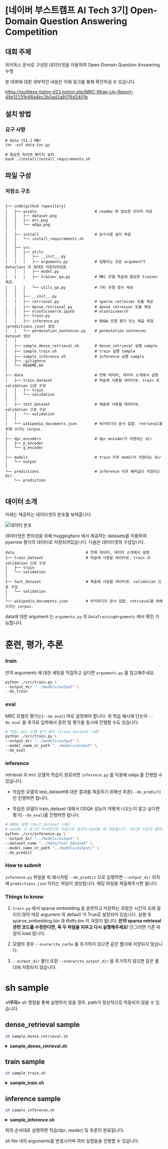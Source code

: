 # [네이버 부스트캠프 AI Tech 3기] Open-Domain Question Answering Competition

## 대회 주제

위키독스 문서로 구성된 데이터셋을 이용하여 Open-Domain Question Answering 수행

본 대회에 대한 세부적인 내용은 아래 링크를 통해 확인하실 수 있습니다.

https://guiltless-tiglon-d23.notion.site/MRC-Wrap-Up-Report-49e12231b46d4bc2b0ad2a8076d2401b

## 설치 방법

### 요구 사항

```
# data (51.2 MB)
tar -xzf data.tar.gz

# 필요한 파이썬 패키지 설치. 
bash ./install/install_requirements.sh
```

## 파일 구성


### 저장소 구조

```
.
├── code[github repository]
│   ├── assets                          # readme 에 필요한 이미지 저장
│   │   ├── dataset.png
│   │   ├── mrc.png
│   │   └── odqa.png
│   │
│   ├── install                         # 요구사항 설치 파일
│   │   └── install_requirements.sh
│   │
│   ├── src
│   │   ├── utils
│   │   │   ├── __init__.py
│   │   │   ├── arguments.py            # 실행되는 모든 argument가 dataclass 의 형태로 저장되어있음
│   │   │   ├── model.py
│   │   │   ├── trainer_qa.py           # MRC 모델 학습에 필요한 trainer 제공.
│   │   │   └── utils_qa.py             # 기타 유틸 함수 제공 
│   │   │
│   │   ├── __init__.py
│   │   ├── retrieval.py                # sparse retreiver 모듈 제공 
│   │   ├── dense_retrieval.py          # dense retreiver 모듈 제공 
│   │   ├── elasticsearch.ipynb         # elasticsearch
│   │   ├── train.py
│   │   ├── inference.py                # ODQA 모델 평가 또는 제출 파일 (predictions.json) 생성
│   │   └── permutation_sentences.py    # permutation sentences dataset 생성
│   │
│   ├── sample_dense_retrieval.sh       # dense_retrieval 실행 sample
│   ├── sample_train.sh                 # train 실행 sample
│   ├── sample_inference.sh             # inference 실행 sample
│   ├── .gitignore
│   └── README.md
│
├── data                                # 전체 데이터, 데이터 소개에서 설명
│   ├── train_dataset                   # 학습에 사용할 데이터셋. train 과 validation 으로 구성 
│   │   ├── train                       
│   │   └── validation
│   │   
│   ├── test_dataset                    # 제출에 사용될 데이터셋. validation 으로 구성 
│   │   └── validation
│   │
│   └── wikipedia_documents.json        # 위키피디아 문서 집합. retrieval을 위해 쓰이는 corpus.
│
├── dpr_encoders                        # dpr encoder가 저장되는 dir
│   ├── p_encoder     
│   └── q_encoder
│
├── models                              # train 이후 model이 저장되는 dir
│   └── output
│
└── predictions                         # inference 이후 예측값이 저장되는 dir
    └── prediction


```

## 데이터 소개

아래는 제공하는 데이터셋의 분포를 보여줍니다.

![데이터 분포](./assets/dataset.png)

데이터셋은 편의성을 위해 Huggingface 에서 제공하는 datasets를 이용하여 pyarrow 형식의 데이터로 저장되어있습니다. 다음은 데이터셋의 구성입니다.

```
data                                # 전체 데이터, 데이터 소개에서 설명
├── train_dataset                   # 학습에 사용할 데이터셋. train 과 validation 으로 구성 
│   ├── train                       
│   └── validation
│   
├── test_dataset                    # 제출에 사용될 데이터셋. validation 으로 구성 
│   └── validation
│
└── wikipedia_documents.json        # 위키피디아 문서 집합. retrieval을 위해 쓰이는 corpus.
```

data에 대한 argument 는 `arguments.py` 의 `DataTrainingArguments` 에서 확인 가능합니다. 

# 훈련, 평가, 추론

### train

만약 arguments 에 대한 세팅을 직접하고 싶다면 `arguments.py` 를 참고해주세요. 
```bash
python ./src/train.py \
--output_dir "../models/output" \
--do_train
```


### eval

MRC 모델의 평가는(`--do_eval`) 따로 설정해야 합니다.  위 학습 예시에 단순히 `--do_eval` 을 추가로 입력해서 훈련 및 평가를 동시에 진행할 수도 있습니다.

```bash
# 학습, mrc 모델 평가 예시 (train_dataset 사용)
python ./src/train.py \
--output_dir "../models/output" \
--model_name_or_path "../models/output" \
--do_eval 
```

### inference

retrieval 과 mrc 모델의 학습이 완료되면 `inference.py` 를 이용해 odqa 를 진행할 수 있습니다.

* 학습한 모델의  test_dataset에 대한 결과를 제출하기 위해선 추론(`--do_predict`)만 진행하면 됩니다. 

* 학습한 모델이 train_dataset 대해서 ODQA 성능이 어떻게 나오는지 알고 싶다면 평가(`--do_eval`)를 진행하면 됩니다.

```bash
# ODQA 실행 (test_dataset 사용)
# wandb 가 로그인 되어있다면 자동으로 결과가 wandb 에 저장됩니다. 아니면 단순히 출력됩니다
python ./src/inference.py \
--output_dir "../models/output" \
--dataset_name "../data/test_dataset" \
--model_name_or_path "../models/output/" \
--do_predict
```
    
### How to submit

`inference.py` 파일을 위 예시처럼 `--do_predict` 으로 실행하면 `--output_dir` 위치에 `predictions.json` 이라는 파일이 생성됩니다. 해당 파일을 제출해주시면 됩니다.

### Things to know

1. `train.py` 에서 sparse embedding 을 훈련하고 저장하는 과정은 시간이 오래 걸리지 않아 따로 argument 의 default 가 True로 설정되어 있습니다. 실행 후 sparse_embedding.bin 과 tfidfv.bin 이 저장이 됩니다. **만약 sparse retrieval 관련 코드를 수정한다면, 꼭 두 파일을 지우고 다시 실행해주세요!** 안그러면 기존 파일이 load 됩니다.

2. 모델의 경우 `--overwrite_cache` 를 추가하지 않으면 같은 폴더에 저장되지 않습니다. 

3. `--output_dir` 폴더 또한 `--overwrite_output_dir` 을 추가하지 않으면 같은 폴더에 저장되지 않습니다.

# sh sample
**<!주의>** sh 명령을 통해 실행하지 않을 경우, path가 정상적으로 작동되지 않을 수 있습니다.

## dense_retrieval sample
```bash
sh sample_dense_retrieval.sh
```
<details>

**<summary> sample_dense_retrieval.sh </summary>**

```bash
python ./src/dense_retrieval.py \
--batch_size 4 \
--bm25 True \
--epochs 3 \
--num_neg 3 --bm_num 2 \
--dataset "wiki" \
--test_query True \
--dpr_gradient_accumulation_steps 16
```
    
</details>

## train sample
```bash
sh sample_train.sh
```
<details>
    
**<summary> sample_train.sh </summary>**
```bash
python ./src/train.py \
--output_dir "../models/output" \
--per_device_train_batch_size 16 \
--per_device_eval_batch_size 16 \
--eval_steps 100 --save_steps 100 --save_strategy steps \
--evaluation_strategy steps \
--model_name_or_path "klue/roberta-large" \
--num_train_epochs 2 \
--save_total_limit 3 \
--greater_is_better True \
--metric_for_best_model "exact_match" \
--fp16 True \
--load_best_model_at_end True \
--overwrite_output_dir True \
--do_train --do_eval
```

</details>


    
## inference sample
```bash
sh sample_inference.sh
```
<details>
   
**<summary> sample_inference.sh </summary>**
```bash
python ./src/inference.py \
--model_name_or_path "../models/output" \
--output_dir "../predictions/prediction" \
--dataset_name "../data/test_dataset" \
--per_device_eval_batch_size 64 \
--retrieval "both" \
--fp16 \
--top_k_retrieval 20 \
--do_predict
```
    
</details>

위의 순서대로 실행하면 학습(dpr, reader) 및 추론이 완료됩니다.

sh file 내의 arguments를 변경시키며 여러 실험들을 진행할 수 있습니다.

